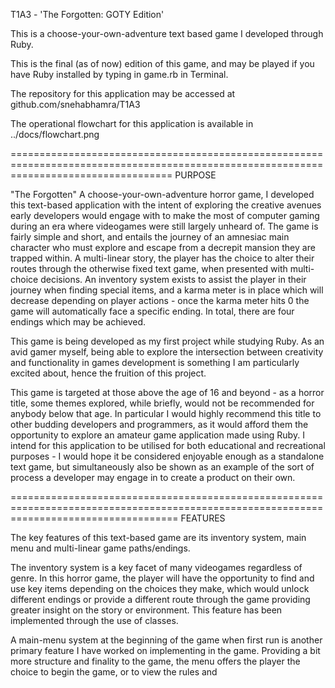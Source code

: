 T1A3 - 'The Forgotten: GOTY Edition' 

This is a choose-your-own-adventure text based game I developed through Ruby. 

This is the final (as of now) edition of this game, and may be played if you have Ruby installed by typing in game.rb in Terminal.

The repository for this application may be accessed at github.com/snehabhamra/T1A3

The operational flowchart for this application is available in ../docs/flowchart.png

========================================================================================================================================
PURPOSE

"The Forgotten" A choose-your-own-adventure horror game, I developed this text-based application with the intent of exploring the creative avenues early developers would engage with to make the most of computer gaming during an era where videogames were still largely unheard of. The game is fairly simple and short, and entails the journey of an amnesiac main character who must explore and escape from a decrepit mansion they are trapped within. A multi-linear story, the player has the choice to alter their routes through the otherwise fixed text game, when presented with multi-choice decisions. An inventory system exists to assist the player in their journey when finding special items, and a karma meter is in place which will decrease depending on player actions - once the karma meter hits 0 the game will automatically face a specific ending. In total, there are four endings which may be achieved. 

This game is being developed as my first project while studying Ruby. As an avid gamer myself, being able to explore the intersection between creativity and functionality in games development is something I am particularly excited about, hence the fruition of this project. 

This game is targeted at those above the age of 16 and beyond - as a horror title, some themes explored, while briefly, would not be recommended for anybody below that age. In particular I would highly recommend this title to other budding developers and programmers, as it would afford them the opportunity to explore an amateur game application made using Ruby. I intend for this application to be utilised for both educational and recreational purposes - I would hope it be considered enjoyable enough as a standalone text game, but simultaneously also be shown as an example of the sort of process a developer may engage in to create a product on their own.

=========================================================================================================================================
FEATURES

The key features of this text-based game are its inventory system, main menu and multi-linear game paths/endings.

The inventory system is a key facet of many videogames regardless of genre. In this horror game, the player will have the opportunity to find and use key items depending on the choices they make, which would unlock different endings or provide a different route through the game providing greater insight on the story or environment. This feature has been implemented through the use of classes.

A main-menu system at the beginning of the game when first run is another primary feature I have worked on implementing in the game. Providing a bit more structure and finality to the game, the menu offers the player the choice to begin the game, or to view the rules and 